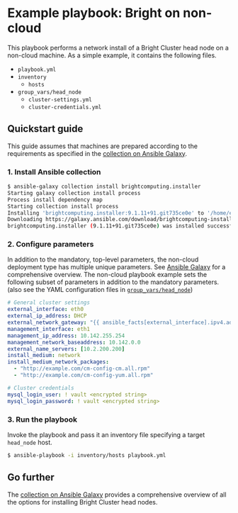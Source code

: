 # Example playbook: Bright on non-cloud

This playbook performs a network install of a Bright Cluster head node on a non-cloud machine. As a simple example, it contains the following files.

- `playbook.yml`
- `inventory`
    - `hosts`
- `group_vars/head_node`
    - `cluster-settings.yml`
    - `cluster-credentials.yml`

## Quickstart guide

This guide assumes that machines are prepared according to the requirements as specified in the [collection on Ansible Galaxy](https://galaxy.ansible.com/brightcomputing/installer).

### 1. Install Ansible collection

```sh
$ ansible-galaxy collection install brightcomputing.installer
Starting galaxy collection install process
Process install dependency map
Starting collection install process
Installing 'brightcomputing.installer:9.1.11+91.git735ce0e' to '/home/example/.ansible/collections/ansible_collections/brightcomputing/installer'
Downloading https://galaxy.ansible.com/download/brightcomputing-installer-9.1.11+91.git735ce0e.tar.gz to /home/example/.ansible/tmp/ansible-local-220503_dk8flv/tmpsip0qgrl
brightcomputing.installer (9.1.11+91.git735ce0e) was installed successfully
```

### 2. Configure parameters

In addition to the mandatory, top-level parameters, the non-cloud deployment type has multiple unique parameters. See [Ansible Galaxy](https://galaxy.ansible.com/brightcomputing/installer) for a comprehensive overview. The non-cloud playbook example sets the following subset of parameters in addition to the mandatory parameters. (also see the YAML configuration files in [`group_vars/head_node`](group_vars/head_node/))

```yaml
# General cluster settings
external_interface: eth0
external_ip_address: DHCP
external_network_gateway: "{{ ansible_facts[external_interface].ipv4.address }}"
management_interface: eth1
management_ip_address: 10.142.255.254
management_network_baseaddress: 10.142.0.0
external_name_servers: [10.2.200.200]
install_medium: network
install_medium_network_packages:
  - "http://example.com/cm-config-cm.all.rpm"
  - "http://example.com/cm-config-yum.all.rpm"
```

```yaml
# Cluster credentials
mysql_login_user: ! vault <encrypted string>
mysql_login_password: ! vault <encrypted string>
```

### 3. Run the playbook

Invoke the playbook and pass it an inventory file specifying a target `head_node` host.

```sh
$ ansible-playbook -i inventory/hosts playbook.yml
```

## Go further

The [collection on Ansible Galaxy](https://galaxy.ansible.com/brightcomputing/installer) provides a comprehensive overview of all the options for installing Bright Cluster head nodes. 
